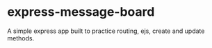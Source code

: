 # express-message-board

A simple express app built to practice routing, ejs, create and update methods.